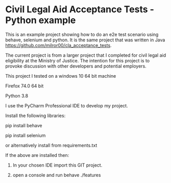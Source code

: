# Civil Legal Aid Acceptance Tests - Python example

This is an example project showing how to do an e2e test scenario using behave, selenium and python. It is the same project that was written in Java https://github.com/milror00/cla_acceptance_tests.

The current project is from a larger project that I completed for civil legal aid eligibility at the Ministry of Justice. The intention for this project is to provoke discussion with other developers and potential employers.

This project I tested on a windows 10 64 bit machine

Firefox 74.0 64 bit

Python 3.8

I use the PyCharm Professional IDE to develop my project.

Install the following libraries:

pip install behave

pip install selenium

or alternatively install from requirements.txt


If the above are installed then:

1. In your chosen IDE import this GIT project.

2. open a console and run behave ./features


